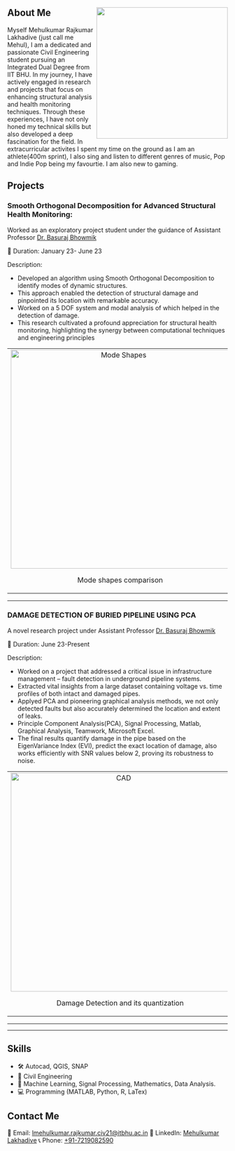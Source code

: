 <div align="left">
<img src="" alt="" width="300" height="300" style = "float: right" align="right">
  <p>


## About Me

Myself Mehulkumar Rajkumar Lakhadive (just call me Mehul), I am a dedicated and passionate Civil Engineering student pursuing an Integrated Dual Degree from IIT BHU. In my journey, I have actively engaged in research and projects that focus on enhancing structural analysis and health monitoring techniques. Through these experiences, I have not only honed my technical skills but also developed a deep fascination for the field.
In extracurricular activites I spent my time on the ground as I am an athlete(400m sprint), I also sing and listen to different genres of music, Pop and Indie Pop being my favourtie. I am also new to gaming.
</p>
</div>
 


## Projects

### 	Smooth Orthogonal Decomposition for Advanced Structural Health Monitoring: 

Worked as an exploratory project student under the guidance of Assistant Professor [Dr. Basuraj Bhowmik]([[url]([https://www.iitbhu.ac.in/dept/civ/people/basurajciv])])


📅 Duration:  January 23- June 23

Description:

- Developed an algorithm using Smooth Orthogonal Decomposition to identify modes of dynamic structures.
- This approach enabled the detection of structural damage and pinpointed its location with remarkable accuracy.
- Worked on a 5 DOF system and modal analysis of which helped in the detection of damage.
- This research cultivated a profound appreciation for structural health monitoring, highlighting the synergy between computational techniques and engineering principles

<table>
  <tr>
    <td align="center">
      <img src="https://github.com/Bhargav9436/Bhargav9436/assets/129538917/1bc1e319-47aa-4d60-8cdf-a7c6e7370166" alt="Mode Shapes" width="500">
      <p>Mode shapes comparison</p>
    </td>
    <td align="center">
      <img src="https://github.com/Bhargav9436/Bhargav9436/assets/129538917/62e5e6d7-90f6-4807-8bb2-45ce6fa6ac98" alt="Power spectrum" width="500">
      <p>Power spectrum comparison</p>
    </td>
     <td align="center">
      <img src="https://github.com/Bhargav9436/Bhargav9436/assets/129538917/3fe88980-5671-4d2a-b53d-037d644e652f" alt="Raw and reconstructed response" width="500">
      <p>Raw and reconstructed response comparison</p>
    </td>
  </tr>
</table>

---

### DAMAGE DETECTION OF BURIED PIPELINE USING PCA

A novel research project under Assistant Professor [Dr. Basuraj Bhowmik]([[url]([https://www.iitbhu.ac.in/dept/civ/people/basurajciv])])


📅 Duration:  June 23-Present

Description:

- Worked on a project that addressed a critical issue in infrastructure management – fault detection in underground pipeline systems.
- Extracted vital insights from a large dataset containing voltage vs. time profiles of both intact and damaged pipes.
- Applyed PCA and pioneering graphical analysis methods, we not only detected faults but also accurately determined the location and extent of leaks.
- Principle Component Analysis(PCA), Signal Processing, Matlab, Graphical Analysis, Teamwork, Microsoft Excel.
- The final results quantify damage in the pipe based on the EigenVariance Index (EVI), predict the exact location of damage, also works efficiently with SNR values below 2, proving its robustness to noise.


<table>
  <tr>
    <td align="center">
      <img src="https://github.com/Bhargav9436/Bhargav9436/assets/129538917/f9412375-dbb9-4f75-90cb-d57051b2c952" alt="CAD" width="500">
      <p>Damage Detection and its quantization</p>
    </td>
    <td align="center">
      <img src="https://github.com/Bhargav9436/Bhargav9436/assets/129538917/86ff289b-57e8-4d30-8290-5d6859b39e02" alt="Mesh" width="500">
      <p>Comparison of piezoelectric data at different flow rates</p>
    </td>
     <td align="center">
      <img src="https://github.com/Bhargav9436/Bhargav9436/assets/129538917/6e2e2831-4c3f-4a38-9d18-978da8911717" alt="CAD" width="500">
      <p>Interpretation of Damage Location</p>
    </td>
  </tr>
</table>

---


---


## Skills


- 🛠 Autocad, QGIS, SNAP
- 🔬 Civil Engineering
- 🤖 Machine Learning, Signal Processing, Mathematics, Data Analysis.
- 💻 Programming (MATLAB, Python, R, LaTex)

## Contact Me

📧 Email: [lmehulkumar.rajkumar.civ21@itbhu.ac.in](mailto:lmehulkumar.rajkumar.civ21@itbhu.ac.in)
🔗 LinkedIn: [Mehulkumar Lakhadive](https://www.linkedin.com/in/mehulkumar-lakhadive-018758247/)
📞 Phone: [+91-7219082590](tel:+917219082590)

